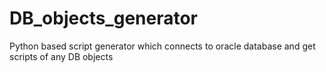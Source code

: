 # DB_objects_generator
Python based script generator which connects to oracle database and get scripts of any DB objects

